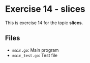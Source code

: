 # Exercise 14 - slices

This is exercise 14 for the topic **slices**.

## Files
- `main.go`: Main program
- `main_test.go`: Test file
